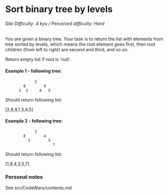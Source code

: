 # Sort binary tree by levels
###### Site Difficulty: 4 kyu / Perceived difficulty: Hard
You are given a binary tree.
Your task is to return the list with elements from tree sorted by levels, which means the root element goes first, then root children (from left to right) are second and third, and so on.

Return empty list if root is 'null'.
#### Example 1 - following tree:

                 2
            8        9
          1  3     4   5
Should return following list:

[2,8,9,1,3,4,5]
#### Example 2 - following tree:

                 1
            8        4
              3        5
                         7
Should return following list:

[1,8,4,3,5,7]
### Personal notes
See src/CodeWars/contents.md